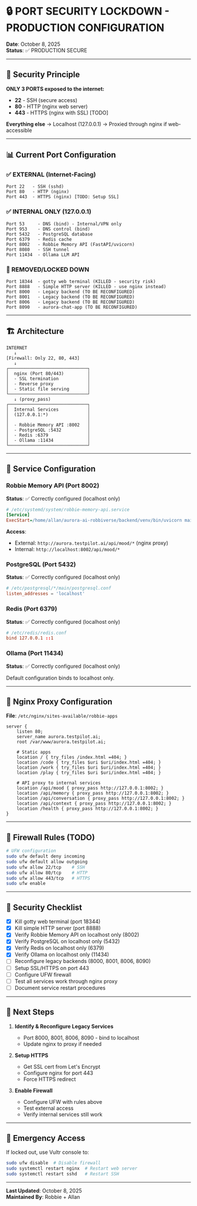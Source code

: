# 🔒 PORT SECURITY LOCKDOWN - PRODUCTION CONFIGURATION

**Date**: October 8, 2025  
**Status**: ✅ PRODUCTION SECURE

---

## 🎯 Security Principle

**ONLY 3 PORTS exposed to the internet:**
- **22** - SSH (secure access)
- **80** - HTTP (nginx web server)
- **443** - HTTPS (nginx with SSL) [TODO]

**Everything else** → Localhost (127.0.0.1) → Proxied through nginx if web-accessible

---

## 📊 Current Port Configuration

### ✅ EXTERNAL (Internet-Facing)
```
Port 22   - SSH (sshd)
Port 80   - HTTP (nginx)
Port 443  - HTTPS (nginx) [TODO: Setup SSL]
```

### ✅ INTERNAL ONLY (127.0.0.1)
```
Port 53     - DNS (bind) - Internal/VPN only
Port 953    - DNS control (bind)
Port 5432   - PostgreSQL database
Port 6379   - Redis cache
Port 8002   - Robbie Memory API (FastAPI/uvicorn)
Port 8080   - SSH tunnel
Port 11434  - Ollama LLM API
```

### 🔴 REMOVED/LOCKED DOWN
```
Port 18344  - gotty web terminal (KILLED - security risk)
Port 8888   - Simple HTTP server (KILLED - use nginx instead)
Port 8000   - Legacy backend (TO BE RECONFIGURED)
Port 8001   - Legacy backend (TO BE RECONFIGURED)
Port 8006   - Legacy backend (TO BE RECONFIGURED)
Port 8090   - aurora-chat-app (TO BE RECONFIGURED)
```

---

## 🏗️ Architecture

```
INTERNET
   ↓
[Firewall: Only 22, 80, 443]
   ↓
┌──────────────────────────────┐
│  nginx (Port 80/443)         │
│  - SSL termination           │
│  - Reverse proxy             │
│  - Static file serving       │
└──────────────────────────────┘
   ↓ (proxy_pass)
┌──────────────────────────────┐
│  Internal Services           │
│  (127.0.0.1:*)               │
│                              │
│  - Robbie Memory API :8002   │
│  - PostgreSQL :5432          │
│  - Redis :6379               │
│  - Ollama :11434             │
└──────────────────────────────┘
```

---

## 🔧 Service Configuration

### Robbie Memory API (Port 8002)
**Status**: ✅ Correctly configured (localhost only)

```ini
# /etc/systemd/system/robbie-memory-api.service
[Service]
ExecStart=/home/allan/aurora-ai-robbiverse/backend/venv/bin/uvicorn main:app --host 127.0.0.1 --port 8002
```

**Access**: 
- External: `http://aurora.testpilot.ai/api/mood/*` (nginx proxy)
- Internal: `http://localhost:8002/api/mood/*`

### PostgreSQL (Port 5432)
**Status**: ✅ Correctly configured (localhost only)

```conf
# /etc/postgresql/*/main/postgresql.conf
listen_addresses = 'localhost'
```

### Redis (Port 6379)
**Status**: ✅ Correctly configured (localhost only)

```conf
# /etc/redis/redis.conf
bind 127.0.0.1 ::1
```

### Ollama (Port 11434)
**Status**: ✅ Correctly configured (localhost only)

Default configuration binds to localhost only.

---

## 🚀 Nginx Proxy Configuration

**File**: `/etc/nginx/sites-available/robbie-apps`

```nginx
server {
    listen 80;
    server_name aurora.testpilot.ai;
    root /var/www/aurora.testpilot.ai;

    # Static apps
    location / { try_files /index.html =404; }
    location /code { try_files $uri $uri/index.html =404; }
    location /work { try_files $uri $uri/index.html =404; }
    location /play { try_files $uri $uri/index.html =404; }

    # API proxy to internal services
    location /api/mood { proxy_pass http://127.0.0.1:8002; }
    location /api/memory { proxy_pass http://127.0.0.1:8002; }
    location /api/conversation { proxy_pass http://127.0.0.1:8002; }
    location /api/context { proxy_pass http://127.0.0.1:8002; }
    location /health { proxy_pass http://127.0.0.1:8002; }
}
```

---

## 🔐 Firewall Rules (TODO)

```bash
# UFW configuration
sudo ufw default deny incoming
sudo ufw default allow outgoing
sudo ufw allow 22/tcp    # SSH
sudo ufw allow 80/tcp    # HTTP
sudo ufw allow 443/tcp   # HTTPS
sudo ufw enable
```

---

## 📝 Security Checklist

- [x] Kill gotty web terminal (port 18344)
- [x] Kill simple HTTP server (port 8888)
- [x] Verify Robbie Memory API on localhost only (8002)
- [x] Verify PostgreSQL on localhost only (5432)
- [x] Verify Redis on localhost only (6379)
- [x] Verify Ollama on localhost only (11434)
- [ ] Reconfigure legacy backends (8000, 8001, 8006, 8090)
- [ ] Setup SSL/HTTPS on port 443
- [ ] Configure UFW firewall
- [ ] Test all services work through nginx proxy
- [ ] Document service restart procedures

---

## 🎯 Next Steps

1. **Identify & Reconfigure Legacy Services**
   - Port 8000, 8001, 8006, 8090 - bind to localhost
   - Update nginx to proxy if needed
   
2. **Setup HTTPS**
   - Get SSL cert from Let's Encrypt
   - Configure nginx for port 443
   - Force HTTPS redirect
   
3. **Enable Firewall**
   - Configure UFW with rules above
   - Test external access
   - Verify internal services still work

---

## 🚨 Emergency Access

If locked out, use Vultr console to:
```bash
sudo ufw disable  # Disable firewall
sudo systemctl restart nginx  # Restart web server
sudo systemctl restart sshd   # Restart SSH
```

---

**Last Updated**: October 8, 2025  
**Maintained By**: Robbie + Allan




